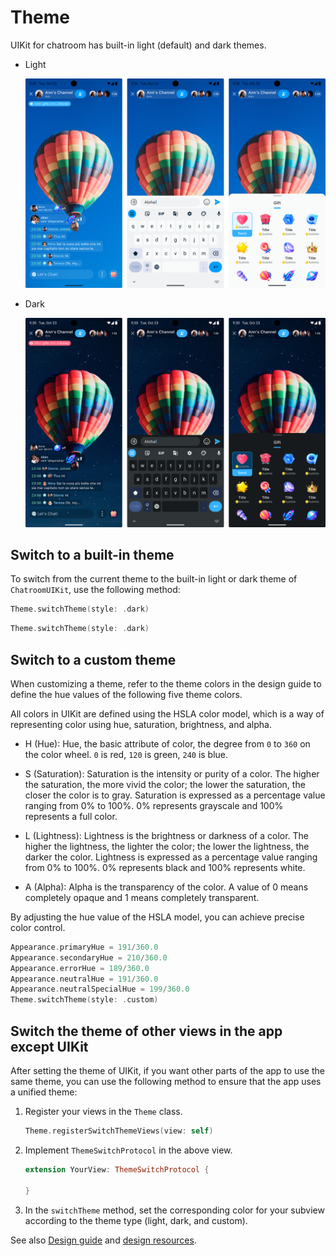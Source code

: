 # Theme

UIKit for chatroom has built-in light (default) and dark themes.

- Light

  ![Light theme](../assets/images/light_mode.png)

- Dark

  ![Dark theme](../assets/images/dark_mode_short.png)

## Switch to a built-in theme

To switch from the current theme to the built-in light or dark theme of `ChatroomUIKit`, use the following method:

```swift
Theme.switchTheme(style: .dark)
```

```swift
Theme.switchTheme(style: .dark)
```

## Switch to a custom theme

When customizing a theme, refer to the theme colors in the design guide to define the hue values of the following five theme colors.

All colors in UIKit are defined using the HSLA color model, which is a way of representing color using hue, saturation, brightness, and alpha.

- H (Hue): Hue, the basic attribute of color, the degree from `0` to `360` on the color wheel. `0` is red, `120` is green, `240` is blue.

- S (Saturation): Saturation is the intensity or purity of a color. The higher the saturation, the more vivid the color; the lower the saturation, the closer the color is to gray. Saturation is expressed as a percentage value ranging from 0% to 100%. 0% represents grayscale and 100% represents a full color.

- L (Lightness): Lightness is the brightness or darkness of a color. The higher the lightness, the lighter the color; the lower the lightness, the darker the color. Lightness is expressed as a percentage value ranging from 0% to 100%. 0% represents black and 100% represents white.

- A (Alpha): Alpha is the transparency of the color. A value of 0 means completely opaque and 1 means completely transparent.

By adjusting the hue value of the HSLA model, you can achieve precise color control.

```swift
Appearance.primaryHue = 191/360.0
Appearance.secondaryHue = 210/360.0
Appearance.errorHue = 189/360.0
Appearance.neutralHue = 191/360.0
Appearance.neutralSpecialHue = 199/360.0
Theme.switchTheme(style: .custom)
```

## Switch the theme of other views in the app except UIKit

After setting the theme of UIKit, if you want other parts of the app to use the same theme, you can use the following method to ensure that the app uses a unified theme:

1. Register your views in the `Theme` class.

    ```swift
    Theme.registerSwitchThemeViews(view: self)
    ```
   
1. Implement `ThemeSwitchProtocol` in the above view.
    ```swift
    extension YourView: ThemeSwitchProtocol {

    }
    ```
1. In the `switchTheme` method, set the corresponding color for your subview according to the theme type (light, dark, and custom).

See also [Design guide](../design-guide.md) and [design resources](https://www.figma.com/@agora_chat). 
